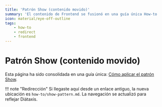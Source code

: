 ```yaml
---
title: 'Patrón Show (contenido movido)'
summary: 'El contenido de Frontend se fusionó en una guía única How-to con Backend.'
icon: material/eye-off-outline
tags:
    - how-to
    - redirect
    - frontend
---
```


# Patrón Show (contenido movido)

Esta página ha sido consolidada en una guía única: [Cómo aplicar el patrón Show](../how-to/show-pattern.md).

!!! note "Redirección"
Si llegaste aquí desde un enlace antiguo, la nueva ubicación es `how-to/show-pattern.md`. La navegación se actualizó para reflejar Diátaxis.
